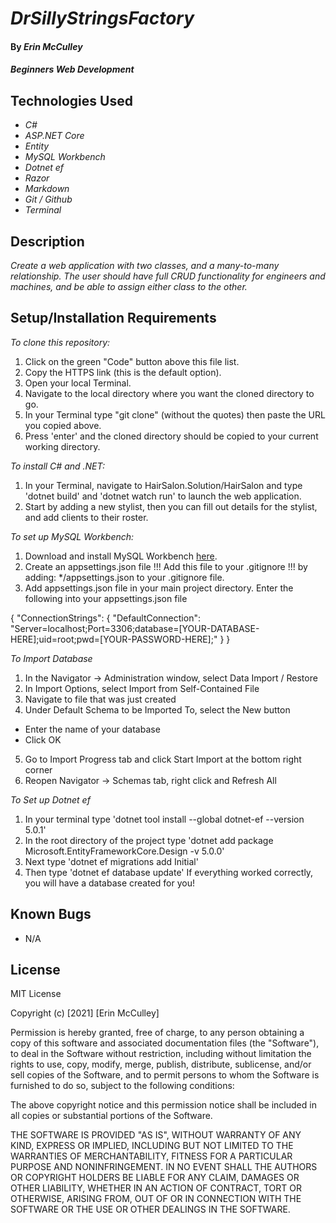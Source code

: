 # _DrSillyStringsFactory_

#### By _**Erin McCulley**_

#### _Beginners Web Development_

## Technologies Used

* _C#_
* _ASP.NET Core_
* _Entity_
* _MySQL Workbench_
* _Dotnet ef_
* _Razor_
* _Markdown_
* _Git / Github_
* _Terminal_

## Description

_Create a web application with two classes, and a many-to-many relationship. The user should have full CRUD functionality for engineers and machines, and be able to assign either class to the other._

## Setup/Installation Requirements

_To clone this repository:_

1. Click on the green "Code" button above this file list.
2. Copy the HTTPS link (this is the default option).
3. Open your local Terminal.
4. Navigate to the local directory where you want the cloned directory to go.
5. In your Terminal type "git clone" (without the quotes) then paste the URL you copied above. 
6. Press 'enter' and the cloned directory should be copied to your current working directory.

_To install C# and .NET:_

1. In your Terminal, navigate to HairSalon.Solution/HairSalon and type 'dotnet build' and 'dotnet watch run' to launch the web application.
2. Start by adding a new stylist, then you can fill out details for the stylist, and add clients to their roster. 

_To set up MySQL Workbench:_

1. Download and install MySQL Workbench [here](https://www.mysql.com/products/workbench/).
2. Create an appsettings.json file !!! Add this file to your .gitignore !!! by adding: */appsettings.json to your .gitignore file.
3. Add appsettings.json file in your main project directory. Enter the following into your appsettings.json file

{
    "ConnectionStrings": {
        "DefaultConnection": "Server=localhost;Port=3306;database=[YOUR-DATABASE-HERE];uid=root;pwd=[YOUR-PASSWORD-HERE];"
    }
}

_To Import Database_

1. In the Navigator -> Administration window, select Data Import / Restore
2. In Import Options, select Import from Self-Contained File
3. Navigate to file that was just created
4. Under Default Schema to be Imported To, select the New button
  - Enter the name of your database
  - Click OK
5. Go to Import Progress tab and click Start Import at the bottom right corner
6. Reopen  Navigator -> Schemas tab, right click and Refresh All

_To Set up Dotnet ef_

1. In your terminal type 'dotnet tool install --global dotnet-ef --version 5.0.1'
2. In the root directory of the project type 'dotnet add package Microsoft.EntityFrameworkCore.Design -v 5.0.0'
3. Next type 'dotnet ef migrations add Initial'
4. Then type 'dotnet ef database update' If everything worked correctly, you will have a database created for you!


## Known Bugs

* N/A

## License
MIT License

Copyright (c) [2021] [Erin McCulley]

Permission is hereby granted, free of charge, to any person obtaining a copy
of this software and associated documentation files (the "Software"), to deal
in the Software without restriction, including without limitation the rights
to use, copy, modify, merge, publish, distribute, sublicense, and/or sell
copies of the Software, and to permit persons to whom the Software is
furnished to do so, subject to the following conditions:

The above copyright notice and this permission notice shall be included in all
copies or substantial portions of the Software.

THE SOFTWARE IS PROVIDED "AS IS", WITHOUT WARRANTY OF ANY KIND, EXPRESS OR
IMPLIED, INCLUDING BUT NOT LIMITED TO THE WARRANTIES OF MERCHANTABILITY,
FITNESS FOR A PARTICULAR PURPOSE AND NONINFRINGEMENT. IN NO EVENT SHALL THE
AUTHORS OR COPYRIGHT HOLDERS BE LIABLE FOR ANY CLAIM, DAMAGES OR OTHER
LIABILITY, WHETHER IN AN ACTION OF CONTRACT, TORT OR OTHERWISE, ARISING FROM,
OUT OF OR IN CONNECTION WITH THE SOFTWARE OR THE USE OR OTHER DEALINGS IN THE
SOFTWARE.